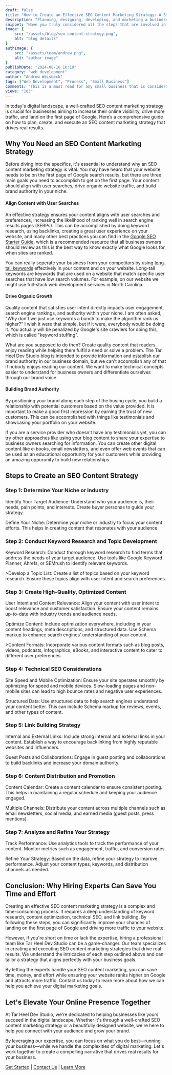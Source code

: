 ```yaml
---
draft: false
title: "How to Create an Effective SEO Content Marketing Strategy: A Step-by-Step Guide"
description: "Planning, designing, developing, and marketing a business website is no small feat - learn the process by reading this post."
snippet: "Have you truly considered all the steps that are involved in planning, designing, developing, and then marketing your own small business website? There is much more than you might expect. Read our comprehensive guide to learn how you can do this yourself or leave it to the experts to save you time, effort, and money."
image: {
    src: "/assets/blog/seo-content-strategy.png",
    alt: "blog details"
}
authImage: {
    src: "/assets/team/andrew.png",
    alt: "author image"
}
publishDate: "2024-08-16 10:19"
category: "web development"
author: "Andrew Weisbeck"
tags: ["Web Development", "Process", "Small Business"]
comments: "This is a must read for any small business that is considering building and marketing their own website!"
views: "103"
---
```


<p class="p-4">In today's digital landscape, a well-crafted SEO content marketing strategy is crucial for businesses aiming to increase their online visibility, drive more traffic, and land on the first page of Google. Here’s a comprehensive guide on how to plan, create, and execute an SEO content marketing strategy that drives real results.</p>
<h2 class="mt-6 mb-6  text-3xl font-bold dark:text-sky-200 text-sky-700">Why You Need an SEO Content Marketing Strategy</h2>
    <p class="p-4">Before diving into the specifics, it's essential to understand why an SEO content marketing strategy is vital. You may have heard that your website needs to be on the first page of Google search results, but there are three main goals you need to accomplish to get on the first page. Your content should align with user searches, drive organic website traffic, and build brand authority in your niche. </p>
<h4 class="text-xl font-semibold text-sky-400">Align Content with User Searches</h4>
    <p class="p-4">An effective strategy ensures your content aligns with user searches and preferences, increasing the likelihood of ranking well in search engine results pages (SERPs). This can be accomplished by doing keyword research, using backlinks, creating a great user experience on your website, and many other best practices you can find in the <a href="https://developers.google.com/search/docs/fundamentals/seo-starter-guide" class="font-bold text-sky-300">Google SEO Starter Guide</a>, which is a recommended resource that all business owners should review as this is the best way to know exactly what Google looks for when sites are ranked.</p>
    <p class="p-4">You can really seperate your business from your competitors by using <a href="https://www.semrush.com/blog/how-to-choose-long-tail-keywords/" class="font-bold text-sky-300">long-tail keywords</a> effectively in your content and on your website. Long-tail keywords are keywords that are used on a website that match specific user searches that have low search volumes. For example, on our website we might use full-stack web development services in North Carolina.</p>
<h4 class="text-xl font-semibold text-sky-400">Drive Organic Growth</h4>
    <p class="p-4">Quality content that satisfies user intent directly impacts user engagement, search engine rankings, and authority within your niche. I am often asked, "Why don't we just use keywords a bunch to make the algorithm rank us higher?" I wish it were that simple, but if it were, everybody would be doing it. You actually will be penalized by Google's site crawlers for doing this, which is called "keyword stuffing".</p>
    <p class="p-4">What are you supposed to do then? Create quality content that readers enjoy reading while helping them fulfill a need or solve a problem. The Tar Heel Dev Studio blog is intended to provide information and establish our brand authority in our business domain, but we can't accomplish any of that if nobody enjoys reading our content. We want to make technical concepts easier to understand for business owners and differentiate ourselves through our brand voice.</p>
<h4 class="text-xl font-semibold text-sky-400">Building Brand Authority</h4>
    <p class="p-4">By positioning your brand along each step of the buying cycle, you build a relationship with potential customers based on the value provided. It is important to make a good first impression by earning the trust of new customers. This can be accomplished with things like testimonials and showcasing your portfolio on your website.</p>
    <p class="p-4">If you are a service provider who doesn't have any testimonials yet, you can try other approaches like using your blog content to share your expertise to business owners searching for information. You can create other digital content like e-books, email newsletters, and even offer web events that can be used as an educational opportunity for your customers while providing an amazing opporunity to build new relationships.</p>

<h2 class="mt-6 mb-6  text-3xl font-bold dark:text-sky-200 text-sky-700">Steps to Create an SEO Content Strategy</h2>
<h3 class="text-2xl font-semibold text-sky-300">Step 1: Determine Your Niche or Industry</h3>
<p class="p-4">Identify Your Target Audience: Understand who your audience is, their needs, pain points, and interests. Create buyer personas to guide your strategy.</p>
<p class="p-4">Define Your Niche: Determine your niche or industry to focus your content efforts. This helps in creating content that resonates with your audience.</p>


<h3 class="text-2xl font-semibold text-sky-300">Step 2: Conduct Keyword Research and Topic Development</h3>
<p class="p-4">Keyword Research: Conduct thorough keyword research to find terms that address the needs of your target audience. Use tools like Google Keyword Planner, Ahrefs, or SEMrush to identify relevant keywords.</p>
<p class="p-4">>Develop a Topic List: Create a list of topics based on your keyword research. Ensure these topics align with user intent and search preferences.</p>

<h3 class="text-2xl font-semibold text-sky-300">Step 3: Create High-Quality, Optimized Content</h3>
<p class="p-4">User Intent and Content Relevance: Align your content with user intent to boost relevance and customer satisfaction. Ensure your content remains up-to-date with industry trends and audience needs.</p>
<p class="p-4">Optimize Content: Include optimization everywhere, including in your content headings, meta descriptions, and structured data. Use Schema markup to enhance search engines’ understanding of your content.</p>
<p class="p-4">>Content Formats: Incorporate various content formats such as blog posts, videos, podcasts, infographics, eBooks, and interactive content to cater to different user preferences.</p>


<h3 class="text-2xl font-semibold text-sky-300">Step 4: Technical SEO Considerations</h3>
<p class="p-4">Site Speed and Mobile Optimization: Ensure your site operates smoothly by optimizing for speed and mobile devices. Slow-loading pages and non-mobile sites can lead to high bounce rates and negative user experiences.</p>
<p class="p-4">Structured Data: Use structured data to help search engines understand your content better. This can include Schema markup for reviews, events, and other types of content.</p>


<h3 class="text-2xl font-semibold text-sky-300">Step 5: Link Building Strategy</h3>
<p class="p-4">Internal and External Links: Include strong internal and external links in your content. Establish a way to encourage backlinking from highly reputable websites and influencers.</p>
<p class="p-4">Guest Posts and Collaborations: Engage in guest posting and collaborations to build backlinks and increase your domain authority.</p>

<h3 class="text-2xl font-semibold text-sky-300">Step 6: Content Distribution and Promotion</h3>
<p class="p-4">Content Calendar: Create a content calendar to ensure consistent posting. This helps in maintaining a regular schedule and keeping your audience engaged.</p>
<p class="p-4">Multiple Channels: Distribute your content across multiple channels such as email newsletters, social media, and earned media (guest posts, press mentions).</p>

<h3 class="text-2xl font-semibold text-sky-300">Step 7: Analyze and Refine Your Strategy</h3>
<p class="p-4">Track Performance: Use analytics tools to track the performance of your content. Monitor metrics such as engagement, traffic, and conversion rates.</p>
<p class="p-4">Refine Your Strategy: Based on the data, refine your strategy to improve performance. Adjust your content types, keywords, and distribution channels as needed.</p>

<h2 class="mt-6 mb-6  text-3xl font-bold dark:text-sky-200 text-sky-700">Conclusion: Why Hiring Experts Can Save You Time and Effort</h2>

<p class="p-4">Creating an effective SEO content marketing strategy is a complex and time-consuming process. It requires a deep understanding of keyword research, content optimization, technical SEO, and link building. By following these steps, you can significantly improve your chances of landing on the first page of Google and driving more traffic to your website.</p>

<p class="p-4">However, if you're short on time or lack the expertise, hiring a professional team like Tar Heel Dev Studio can be a game-changer. Our team specializes in creating and executing SEO content marketing strategies that drive real results. We understand the intricacies of each step outlined above and can tailor a strategy that aligns perfectly with your business goals.</p>

<p class="p-4">By letting the experts handle your SEO content marketing, you can save time, money, and effort while ensuring your website ranks higher on Google and attracts more traffic. Contact us today to learn more about how we can help you achieve your digital marketing goals.</p>

<h2 class="mt-6 mb-6  text-3xl font-bold dark:text-sky-200 text-sky-700">Let's Elevate Your Online Presence Together</h2>

<p class="p-4">At Tar Heel Dev Studio, we're dedicated to helping businesses like yours succeed in the digital landscape. Whether it's through a well-crafted SEO content marketing strategy or a beautifully designed website, we're here to help you connect with your audience and grow your brand.</p>

<p class="p-4">By leveraging our expertise, you can focus on what you do best—running your business—while we handle the complexities of digital marketing. Let's work together to create a compelling narrative that drives real results for your business.</p>
<div class="my-10 text-center">
    <span><a href="/" class="text-2xl text-sky-400 hover:text-white font-bold hover:underline">Get Started</a> | <a href="/contact" class="text-2xl text-sky-400 hover:text-white font-bold hover:underline">Contact Us</a> | <a href="/about" class="text-2xl text-sky-400 hover:text-white font-bold hover:underline">Learn More</a></span>
</div>
